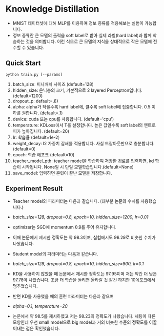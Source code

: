 # Knowledge Distillation
- MNIST 데이터셋에 대해 MLP를 이용하여 정보 증류를 적용해보는 실험이 가능합니다.
- 정보 증류란 큰 모델의 출력을 soft label로 받아 실제 라벨(hard label)과 함께 학습하는 것을 의미합니다. 이런 식으로 큰 모델의 지식을 상대적으로 작은 모델에 전수할 수 있습니다.

## Quick Start
```buildoutcfg
python train.py [--params]
```

1. batch_size: 미니배치 사이즈 (default=128)
2. hidden_size: 은닉층의 크기, 기본적으로 2 layered Perceptron입니다. (default=1200) 
3. dropout_p: default=.8)
4. alpha: alpha가 작을수록 hard label에, 클수록 soft label에 집중합니다. 0.5 이하를 권합니다. (default=.1)
5. device: cuda 또는 cpu를 사용합니다. (default='cpu')
6. temperature: KDLoss에서 T를 설정합니다. 높은 값일수록 soft label의 엔트로피가 높아집니다. (default=20)
7. lr: 학습율 (default=1e-2)
8. weight_decay: l2 가중치 감쇄를 적용합니다. 사실 드랍아웃만으로 충분합니다. (default=0)
9. epoch: 학습 에포크 (default=10)
10. teacher_model_pth: teacher model을 학습하여 저장한 경로를 입력하면, kd 학습이 시작됩니다. None일 시 단일 모델학습입니다.(default=None)
11. save_model: 입력하면 훈련이 끝난 모델을 저장합니다.



## Experiment Result
- Teacher model의 파라미터는 다음과 같습니다. (대부분 논문의 수치를 사용했습니다.)
- *batch_size=128, dropout=0.8, epoch=10, hidden_size=1200, lr=0.01*
- optimizer는 SGD에 momentum 0.9를 주어 유지합니다.
- 이때 논문에서 제시한 정확도는 약 98.3이며, 실험에서도 98.29로 비슷한 수치가 나왔습니다.


- Student model의 파라미터는 다음과 같습니다.
- *batch_size=128, dropout=0.8, epoch=10, hidden_size=800, lr=0.1*
- KD을 사용하지 않았을 때 논문에서 제시한 정확도는 97.95이며 저는 약간 더 낮은 97.78이 나왔습니다. 조금 더 학습을 돌리면 올라갈 것 같긴 하지만 10에포크에서 멈추었습니다.


- 반면 KD를 사용했을 때의 훈련 파라미터는 다음과 같으며
- *alpha=0.1, temperature=20*
- 논문에서 약 98.5를 제시하였고 저는 98.23의 정확도가 나왔습니다. 세팅이 다른 모양인데 우선 small model으로
big model과 거의 비슷한 수준의 정확도를 이끌어내는 점은 확인했습니다.
